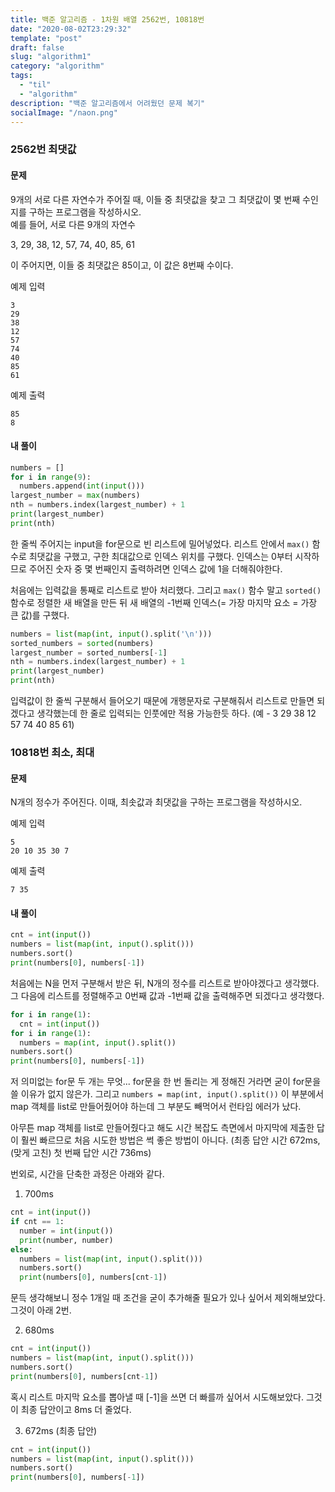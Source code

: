 ```yaml
---
title: 백준 알고리즘 - 1차원 배열 2562번, 10818번
date: "2020-08-02T23:29:32"
template: "post"
draft: false
slug: "algorithm1"
category: "algorithm"
tags:
  - "til"
  - "algorithm"
description: "백준 알고리즘에서 어려웠던 문제 복기"
socialImage: "/naon.png"
---
```


### 2562번 최댓값
#### 문제
9개의 서로 다른 자연수가 주어질 때, 이들 중 최댓값을 찾고 그 최댓값이 몇 번째 수인지를 구하는 프로그램을 작성하시오.<br>
예를 들어, 서로 다른 9개의 자연수

3, 29, 38, 12, 57, 74, 40, 85, 61

이 주어지면, 이들 중 최댓값은 85이고, 이 값은 8번째 수이다.

예제 입력
```
3
29
38
12
57
74
40
85
61
```

예제 출력
```
85
8
```

#### 내 풀이
```python
numbers = []
for i in range(9):
  numbers.append(int(input()))
largest_number = max(numbers)
nth = numbers.index(largest_number) + 1
print(largest_number)
print(nth)
```

한 줄씩 주어지는 input을 for문으로 빈 리스트에 밀어넣었다. 리스트 안에서 `max()` 함수로 최댓값을 구했고, 구한 최대값으로 인덱스 위치를 구했다. 인덱스는 0부터 시작하므로 주어진 숫자 중 몇 번째인지 출력하려면 인덱스 값에 1을 더해줘야한다.

처음에는 입력값을 통째로 리스트로 받아 처리했다. 그리고 `max()` 함수 말고 `sorted()` 함수로 정렬한 새 배열을 만든 뒤 새 배열의 -1번째 인덱스(= 가장 마지막 요소 = 가장 큰 값)를 구했다.

```python
numbers = list(map(int, input().split('\n')))
sorted_numbers = sorted(numbers)
largest_number = sorted_numbers[-1]
nth = numbers.index(largest_number) + 1
print(largest_number)
print(nth)
```

입력값이 한 줄씩 구분해서 들어오기 때문에 개행문자로 구분해줘서 리스트로 만들면 되겠다고 생각했는데 한 줄로 입력되는 인풋에만 적용 가능한듯 하다. (예 - 3 29 38 12 57 74 40 85 61)

### 10818번 최소, 최대
#### 문제
N개의 정수가 주어진다. 이때, 최솟값과 최댓값을 구하는 프로그램을 작성하시오.

예제 입력
```
5
20 10 35 30 7
```

예제 출력
```
7 35
```

#### 내 풀이
```python
cnt = int(input())
numbers = list(map(int, input().split()))
numbers.sort()
print(numbers[0], numbers[-1])
```

처음에는 N을 먼저 구분해서 받은 뒤, N개의 정수를 리스트로 받아야겠다고 생각했다. 그 다음에 리스트를 정렬해주고 0번째 값과 -1번째 값을 출력해주면 되겠다고 생각했다.

```python
for i in range(1):
  cnt = int(input())
for i in range(1):
  numbers = map(int, input().split())
numbers.sort()
print(numbers[0], numbers[-1])
```

저 의미없는 for문 두 개는 무엇... for문을 한 번 돌리는 게 정해진 거라면 굳이 for문을 쓸 이유가 없지 않은가. 그리고 `numbers = map(int, input().split())` 이 부분에서 map 객체를 list로 만들어줬어야 하는데 그 부분도 빼먹어서 런타임 에러가 났다.

아무튼 map 객체를 list로 만들어줬다고 해도 시간 복잡도 측면에서 마지막에 제출한 답이 훨씬 빠르므로 처음 시도한 방법은 썩 좋은 방법이 아니다. (최종 답안 시간 672ms, (맞게 고친) 첫 번째 답안 시간 736ms)

번외로, 시간을 단축한 과정은 아래와 같다.

1. 700ms

```python
cnt = int(input())
if cnt == 1:
  number = int(input())
  print(number, number)
else:
  numbers = list(map(int, input().split()))
  numbers.sort()
  print(numbers[0], numbers[cnt-1])
```

문득 생각해보니 정수 1개일 때 조건을 굳이 추가해줄 필요가 있나 싶어서 제외해보았다. 그것이 아래 2번.

2. 680ms

```python
cnt = int(input())
numbers = list(map(int, input().split()))
numbers.sort()
print(numbers[0], numbers[cnt-1])
```

혹시 리스트 마지막 요소를 뽑아낼 때 [-1]을 쓰면 더 빠를까 싶어서 시도해보았다. 그것이 최종 답안이고 8ms 더 줄었다.

3. 672ms (최종 답안)

```python
cnt = int(input())
numbers = list(map(int, input().split()))
numbers.sort()
print(numbers[0], numbers[-1])
```